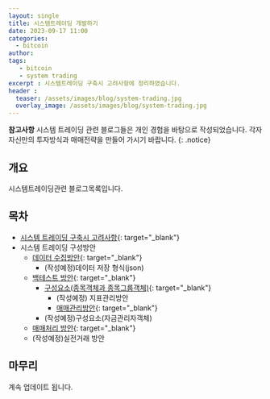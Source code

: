 ```yaml
---
layout: single
title: 시스템트레이딩 개발하기 
date: 2023-09-17 11:00
categories: 
  - bitcoin
author: 
tags: 
   - bitcoin
   - system trading
excerpt : 시스템트레이딩 구축시 고려사항에 정리하였습니다.
header :
  teaser: /assets/images/blog/system-trading.jpg
  overlay_image: /assets/images/blog/system-trading.jpg
---
```


**참고사항** 시스템 트레이딩 관련 블로그들은 개인 경험을 바탕으로 작성되었습니다. 각자 자신만의 투자방식과 매매전략을 만들어 가시기 바랍니다.
{: .notice} 

## 개요 
시스템트레이딩관련 블로그목록입니다.

## 목차

- [시스템 트레이딩 구축시 고려사항](/blog/bitcoin/how-to-begin-system-trading/){: target="_blank"}
- 시스템 트레이딩 구성방안
  - [데이터 수집방안](/blog/bitcoin/how-to-collect-candle-data/){: target="_blank"}
    - (작성예정)데이터 저장 형식(json) 
  - [백테스트 방안](/blog/bitcoin/first-backtest-for-systemtrading/){: target="_blank"}
    - [구성요소(종목객체과 종목그룹객체)](/blog/bitcoin/how-create-stock-obj/){: target="_blank"} 
      - (작성예정) 지표관리방안
      - [매매관리방안](/blog/bitcoin/how-to-manage-trade/){: target="_blank"} 
    - (작성예정)구성요소(자금관리자객체)
  - [매매처리 방안](/blog/bitcoin/how-to-make-trading-logic/){: target="_blank"}
  - (작성예정)실전거래 방안

## 마무리 
계속 업데이트 됩니다.